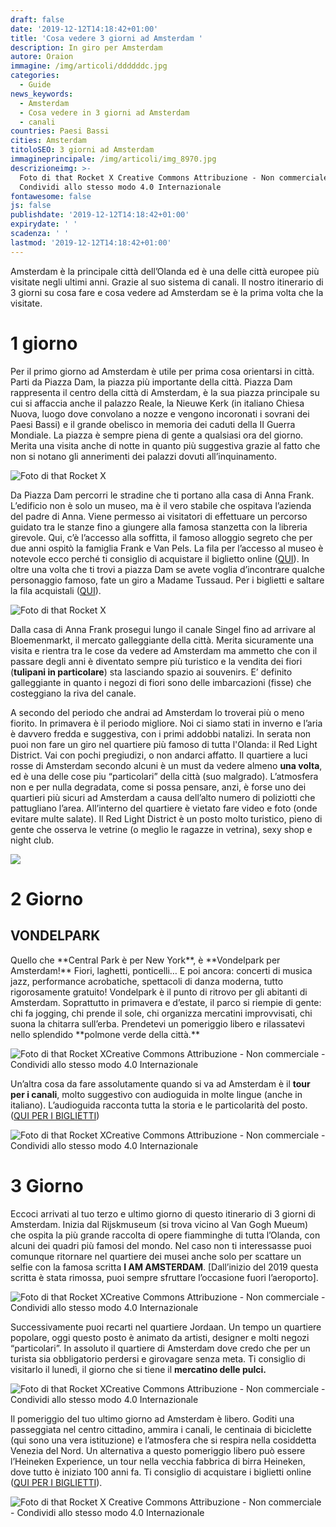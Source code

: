 ```yaml
---
draft: false
date: '2019-12-12T14:18:42+01:00'
title: 'Cosa vedere 3 giorni ad Amsterdam '
description: In giro per Amsterdam
autore: Oraion
immagine: /img/articoli/ddddddc.jpg
categories:
  - Guide
news_keywords:
  - Amsterdam
  - Cosa vedere in 3 giorni ad Amsterdam
  - canali
countries: Paesi Bassi
cities: Amsterdam
titoloSEO: 3 giorni ad Amsterdam
immagineprincipale: /img/articoli/img_8970.jpg
descrizioneimg: >-
  Foto di that Rocket X Creative Commons Attribuzione - Non commerciale -
  Condividi allo stesso modo 4.0 Internazionale
fontawesome: false
js: false
publishdate: '2019-12-12T14:18:42+01:00'
expirydate: ' '
scadenza: ' '
lastmod: '2019-12-12T14:18:42+01:00'
---
```

Amsterdam è la principale città dell’Olanda ed è una delle città europee più visitate negli ultimi anni. Grazie al suo sistema di canali.
Il nostro itinerario di 3 giorni su cosa fare e cosa vedere ad Amsterdam se è la prima volta che la visitate.

<h1>1 giorno</h1>


Per il primo giorno ad Amsterdam è utile per prima cosa orientarsi in città. Parti da Piazza Dam, la piazza più importante della città. Piazza Dam rappresenta il centro della città di Amsterdam, è la sua piazza principale su cui si affaccia anche il palazzo Reale, la Nieuwe Kerk (in italiano Chiesa Nuova, luogo dove convolano a nozze e vengono incoronati i sovrani dei Paesi Bassi) e il grande obelisco in memoria dei caduti della II Guerra Mondiale. La piazza è sempre piena di gente a qualsiasi ora del giorno. Merita una visita anche di notte in quanto più suggestiva grazie al fatto che non si notano gli annerimenti dei palazzi dovuti all’inquinamento.

![Foto di that Rocket X](/img/articoli/dam.jpg)

Da Piazza Dam percorri le stradine che ti portano alla casa di Anna Frank.  L’edificio non è solo un museo, ma è il vero stabile che ospitava l’azienda del padre di Anna. Viene permesso ai visitatori di effettuare un percorso guidato tra le stanze fino a giungere alla famosa stanzetta con la libreria girevole. Qui, c’è l’accesso alla soffitta, il famoso alloggio segreto che per due anni ospitò la famiglia Frank e Van Pels. La fila per l’accesso al museo è notevole ecco perché ti consiglio di acquistare il biglietto online ([QUI](https://www.getyourguide.com/amsterdam-l36/amsterdam-life-of-anne-frank-walking-tour-t250362/?partner_id=CSSHL9T&utm_medium=online_publisher&utm_source=thatrocketx@protonmail.com&placement=content-middle&cmp=amsterdam)).  In oltre una volta che ti trovi a piazza Dam se avete voglia d’incontrare qualche personaggio famoso, fate un giro a Madame Tussaud. Per i biglietti e saltare la fila acquistali ([QUI](https://www.getyourguide.com/amsterdam-l36/vip-fasttrack-entrance-madame-tussauds-amsterdam-t36506/?partner_id=CSSHL9T&utm_medium=online_publisher&utm_source=thatrocketx@protonmail.com&placement=content-middle&cmp=amsterdam)).

![Foto di that Rocket X](/img/articoli/fiori.jpg)

Dalla casa di Anna Frank prosegui lungo il canale Singel fino ad arrivare al Bloemenmarkt, il mercato galleggiante della città. Merita sicuramente una visita e rientra tra le cose da vedere ad Amsterdam ma ammetto che con il passare degli anni è diventato sempre più turistico e la vendita dei fiori (**tulipani in particolare**) sta lasciando spazio ai souvenirs. E’ definito galleggiante in quanto i negozi di fiori sono delle imbarcazioni (fisse) che costeggiano la riva del canale.

A secondo del periodo che andrai ad Amsterdam lo troverai più o meno fiorito. In primavera è il periodo migliore. Noi ci siamo stati in inverno e l’aria è davvero fredda e suggestiva, con i primi addobbi natalizi. In serata non puoi non fare un giro nel quartiere più famoso di tutta l'Olanda: il Red Light District. Vai con pochi pregiudizi, o non andarci affatto. Il quartiere a luci rosse di Amsterdam secondo alcuni è un must da vedere almeno **una volta**, ed è una delle cose piu “particolari” della città (suo malgrado). L’atmosfera non e per nulla degradata, come si possa pensare, anzi, è forse uno dei quartieri più sicuri ad Amsterdam a causa dell’alto numero di poliziotti che pattugliano l’area. All’interno del quartiere è vietato fare video e foto (onde evitare multe salate). Il Red Light District è un posto molto turistico, pieno di gente che osserva le vetrine (o meglio le ragazze in vetrina), sexy shop e night club.

![](/img/articoli/red.jpg)

<h1>2 Giorno</h1>

<h2>VONDELPARK</h2>
Quello che **Central Park è per New York**, è **Vondelpark per Amsterdam!** Fiori, laghetti, ponticelli… E poi ancora: concerti di musica jazz, performance acrobatiche, spettacoli di danza moderna, tutto rigorosamente gratuito! Vondelpark è il punto di ritrovo per gli abitanti di Amsterdam. Soprattutto in primavera e d’estate, il parco si riempie di gente: chi fa jogging, chi prende il sole, chi organizza mercatini improvvisati, chi suona la chitarra sull’erba. Prendetevi un pomeriggio libero e rilassatevi nello splendido **polmone verde della città.**

![<smol>Foto di that Rocket X<a rel="license" href="http://creativecommons.org/licenses/by-nc-sa/4.0/">Creative Commons Attribuzione - Non commerciale - Condividi allo stesso modo 4.0 Internazionale</a> </smol>](/img/articoli/vondelpark_2-1.jpg)

Un’altra cosa da fare assolutamente quando si va ad Amsterdam è il **tour per i canali**, molto suggestivo con audioguida in molte lingue (anche in italiano). L’audioguida racconta tutta la storia e le particolarità del posto.([QUI PER I BIGLIETTI](https://www.getyourguide.com/amsterdam-l36/amsterdam-canal-cruise-t56671/?partner_id=CSSHL9T&utm_medium=online_publisher&utm_source=thatrocketx@protonmail.com&placement=content-middle&cmp=amsterdam/)) 

![<smol>Foto di that Rocket X<a rel="license" href="http://creativecommons.org/licenses/by-nc-sa/4.0/">Creative Commons Attribuzione - Non commerciale - Condividi allo stesso modo 4.0 Internazionale</a> </smol>](/img/articoli/eeedd.jpg)

<h1>3 Giorno</h1>

Eccoci arrivati al tuo terzo e ultimo giorno di questo itinerario di 3 giorni di Amsterdam. Inizia dal Rijskmuseum (si trova vicino al Van Gogh Mueum) che ospita la più grande raccolta di opere fiamminghe di tutta l’Olanda, con alcuni dei quadri più famosi del mondo. Nel caso non ti interessasse puoi comunque ritornare nel quartiere dei musei anche solo per scattare un selfie con la famosa scritta **I AM AMSTERDAM**. \[Dall’inizio del 2019 questa scritta è stata rimossa, puoi sempre sfruttare l’occasione fuori l’aeroporto].

![<smol>Foto di that Rocket X<a rel="license" href="http://creativecommons.org/licenses/by-nc-sa/4.0/">Creative Commons Attribuzione - Non commerciale - Condividi allo stesso modo 4.0 Internazionale</a> </smol>](/img/articoli/dddd.jpg)

Successivamente puoi recarti nel quartiere Jordaan. Un tempo un quartiere popolare, oggi questo posto è animato da artisti, designer e molti negozi “particolari”. In assoluto il quartiere di Amsterdam dove credo che per un turista sia obbligatorio perdersi e girovagare senza meta. Ti consiglio di visitarlo il lunedì, il giorno che si tiene il **mercatino delle pulci.**

![<smol>Foto di that Rocket X<a rel="license" href="http://creativecommons.org/licenses/by-nc-sa/4.0/">Creative Commons Attribuzione - Non commerciale - Condividi allo stesso modo 4.0 Internazionale</a> </smol>](/img/articoli/gggg.jpg)

Il pomeriggio del tuo ultimo giorno ad Amsterdam è libero. Goditi una passeggiata nel centro cittadino, ammira i canali, le centinaia di biciclette (qui sono una vera istituzione) e l’atmosfera che si respira nella cosiddetta Venezia del Nord. Un alternativa a questo pomeriggio libero può essere l’Heineken Experience, un tour nella vecchia fabbrica di birra Heineken, dove tutto è iniziato 100 anni fa. Ti consiglio di acquistare i biglietti online ([QUI PER I BIGLIETTI](https://www.getyourguide.com/amsterdam-l36/heineken-experience-ticket-t205012/?partner_id=CSSHL9T&utm_medium=online_publisher&utm_source=thatrocketx@protonmail.com&placement=content-middle&cmp=amsterdam/)).

![<smol>Foto di that Rocket X  <a rel="license" href="http://creativecommons.org/licenses/by-nc-sa/4.0/">Creative Commons Attribuzione - Non commerciale - Condividi allo stesso modo 4.0 Internazionale</a> </smol>](/img/articoli/hhhh.jpg)
